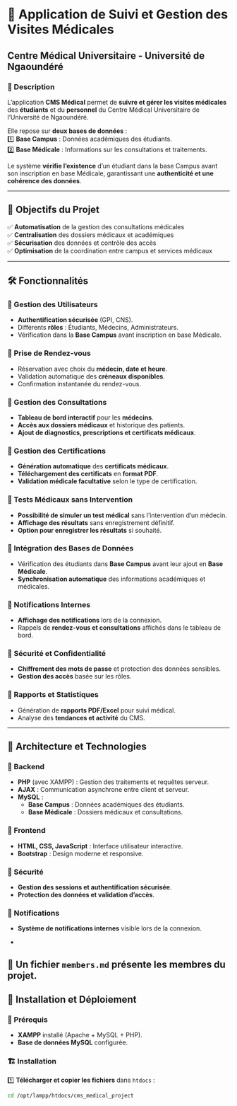 # 🏥 Application de Suivi et Gestion des Visites Médicales  
## Centre Médical Universitaire - Université de Ngaoundéré  

### 📌 Description  
L’application **CMS Médical** permet de **suivre et gérer les visites médicales** des **étudiants** et du **personnel** du Centre Médical Universitaire de l’Université de Ngaoundéré.  

Elle repose sur **deux bases de données** :  
1️⃣ **Base Campus** : Données académiques des étudiants.  
2️⃣ **Base Médicale** : Informations sur les consultations et traitements.  

Le système **vérifie l’existence** d’un étudiant dans la base Campus avant son inscription en base Médicale, garantissant une **authenticité et une cohérence des données**.  

---

## 🎯 Objectifs du Projet  
✅ **Automatisation** de la gestion des consultations médicales  
✅ **Centralisation** des dossiers médicaux et académiques  
✅ **Sécurisation** des données et contrôle des accès  
✅ **Optimisation** de la coordination entre campus et services médicaux  

---

## 🛠️ Fonctionnalités  

### 🔹 Gestion des Utilisateurs  
- **Authentification sécurisée** (GPI, CNS).  
- Différents **rôles** : Étudiants, Médecins, Administrateurs.  
- Vérification dans la **Base Campus** avant inscription en base Médicale.  

### 🔹 Prise de Rendez-vous  
- Réservation avec choix du **médecin, date et heure**.  
- Validation automatique des **créneaux disponibles**.  
- Confirmation instantanée du rendez-vous.  

### 🔹 Gestion des Consultations  
- **Tableau de bord interactif** pour les **médecins**.  
- **Accès aux dossiers médicaux** et historique des patients.  
- **Ajout de diagnostics, prescriptions et certificats médicaux**.  

### 🔹 Gestion des Certifications  
- **Génération automatique** des **certificats médicaux**.  
- **Téléchargement des certificats** en **format PDF**.  
- **Validation médicale facultative** selon le type de certification.  

### 🔹 Tests Médicaux sans Intervention  
- **Possibilité de simuler un test médical** sans l’intervention d’un médecin.  
- **Affichage des résultats** sans enregistrement définitif.  
- **Option pour enregistrer les résultats** si souhaité.  

### 🔹 Intégration des Bases de Données  
- Vérification des étudiants dans **Base Campus** avant leur ajout en **Base Médicale**.  
- **Synchronisation automatique** des informations académiques et médicales.  

### 🔹 Notifications Internes  
- **Affichage des notifications** lors de la connexion.  
- Rappels de **rendez-vous et consultations** affichés dans le tableau de bord.  

### 🔹 Sécurité et Confidentialité  
- **Chiffrement des mots de passe** et protection des données sensibles.  
- **Gestion des accès** basée sur les rôles.  

### 🔹 Rapports et Statistiques  
- Génération de **rapports PDF/Excel** pour suivi médical.  
- Analyse des **tendances et activité** du CMS.  

---

## 🚀 Architecture et Technologies  

### 🔹 Backend  
- **PHP** (avec XAMPP) : Gestion des traitements et requêtes serveur.  
- **AJAX** : Communication asynchrone entre client et serveur.  
- **MySQL** :  
  - **Base Campus** : Données académiques des étudiants.  
  - **Base Médicale** : Dossiers médicaux et consultations.  

### 🔹 Frontend  
- **HTML, CSS, JavaScript** : Interface utilisateur interactive.  
- **Bootstrap** : Design moderne et responsive.  

### 🔹 Sécurité  
- **Gestion des sessions et authentification sécurisée**.  
- **Protection des données et validation d’accès**.  

### 🔹 Notifications  
- **Système de notifications internes** visible lors de la connexion.

- 
## 📢 **Un fichier `members.md` présente les membres du projet.**

## 🔧 Installation et Déploiement  

### 💾 Prérequis  
- **XAMPP** installé (Apache + MySQL + PHP).  
- **Base de données MySQL** configurée.  

### 🏗️ Installation  
1️⃣ **Télécharger et copier les fichiers** dans `htdocs` :  
```bash
cd /opt/lampp/htdocs/cms_medical_project
